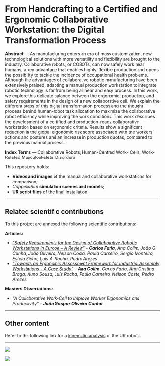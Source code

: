 # From Handcrafting to a Certified and Ergonomic Collaborative Workstation: the Digital Transformation Process

**Abstract** — As manufacturing enters an era of mass customization,
new technological solutions with more versatility
and flexibility are brought to the industry. Collaborative robots,
or COBOTs, can now safely work near humans, a key advantage
that enables highly-flexible production and opens the possibility
to tackle the incidence of occupational health problems. Although
the advantages of collaborative robotic manufacturing
have been extensively praised, adapting a manual production
workstation to integrate robotic technology is far from being
a linear and easy process. In this work, we explore this
delicate balance between the ergonomic, production, and safety
requirements in the design of a new collaborative cell. We
explain the different steps of this digital transformation process
and the thought process behind human-robot task allocation
to maximize the collaborative robot efficiency while improving
the work conditions. This work describes the development of a
certified and production-ready collaborative workstation based
on ergonomic criteria. Results show a significant reduction in
the global ergonomic risk score associated with the workers’
actions and postures and an increase in production quotas,
compared to the previous manual process.

**Index Terms** — Collaborative Robots, Human-Centred Work-
Cells, Work-Related Musculoskeletal Disorders

This repository holds:
 - **Videos and images** of the manual and collaborative workstations for comparison;
 - *CoppeliaSim* **simulation scenes and models**;
 - **UR script files** of the final installation.

---

## Related scientific contributions

To this project are annexed the following scientific contributions:

**Articles:**
- [*"Safety Requirements for the Design of Collaborative Robotic Workstations in Europe – A Review"*](https://link.springer.com/chapter/10.1007%2F978-3-030-50946-0_31) - ***Carlos Faria***, *Ana Colim, João G. Cunha, João Oliveira, Nelson Costa, Paula Carneiro, Sérgio Monteiro, Estela Bicho, Luís A. Rocha, Pedro Arezes* 
- [*"Towards an Ergonomic Assessment Framework for Industrial Assembly Workstations - A Case Study"*](https://www.mdpi.com/2076-3417/10/9/3048) - ***Ana Colim***, *Carlos Faria, Ana Cristina Braga, Nuno Sousa, Luís Rocha, Paula Carneiro, Nélson Costa, Pedro Arezes* 


**Masters Dissertations:**

- *"A Collaborative Work-Cell to Improve Worker Ergonomics and Productivity"* - ***João Gaspar Oliveira Cunha*** 

---

## Other content

Refer to the following link for a [kinematic analysis](https://github.com/Jgocunha/universal-robots-kinematics) of the UR robots.

---

![](/Multimedia/Pictures/CollaborativeOverview.jpg)

![](/Multimedia/Pictures/UR10e-series.jpg)
